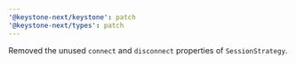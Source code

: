 ```yaml
---
'@keystone-next/keystone': patch
'@keystone-next/types': patch
---
```


Removed the unused `connect` and `disconnect` properties of `SessionStrategy`.
